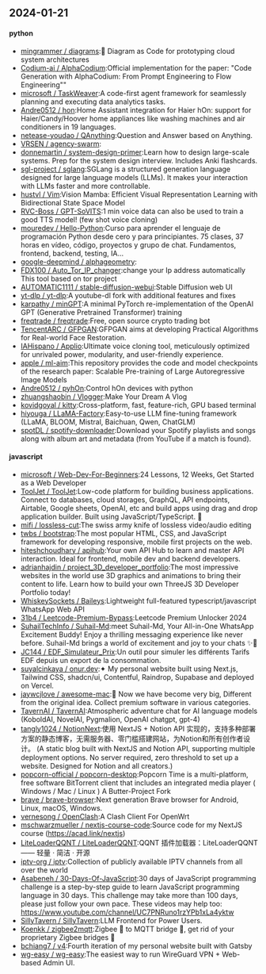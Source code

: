 ## 2024-01-21

#### python
* [mingrammer / diagrams](https://github.com/mingrammer/diagrams):🎨 Diagram as Code for prototyping cloud system architectures
* [Codium-ai / AlphaCodium](https://github.com/Codium-ai/AlphaCodium):Official implementation for the paper: "Code Generation with AlphaCodium: From Prompt Engineering to Flow Engineering""
* [microsoft / TaskWeaver](https://github.com/microsoft/TaskWeaver):A code-first agent framework for seamlessly planning and executing data analytics tasks.
* [Andre0512 / hon](https://github.com/Andre0512/hon):Home Assistant integration for Haier hOn: support for Haier/Candy/Hoover home appliances like washing machines and air conditioners in 19 languages.
* [netease-youdao / QAnything](https://github.com/netease-youdao/QAnything):Question and Answer based on Anything.
* [VRSEN / agency-swarm](https://github.com/VRSEN/agency-swarm):
* [donnemartin / system-design-primer](https://github.com/donnemartin/system-design-primer):Learn how to design large-scale systems. Prep for the system design interview. Includes Anki flashcards.
* [sgl-project / sglang](https://github.com/sgl-project/sglang):SGLang is a structured generation language designed for large language models (LLMs). It makes your interaction with LLMs faster and more controllable.
* [hustvl / Vim](https://github.com/hustvl/Vim):Vision Mamba: Efficient Visual Representation Learning with Bidirectional State Space Model
* [RVC-Boss / GPT-SoVITS](https://github.com/RVC-Boss/GPT-SoVITS):1 min voice data can also be used to train a good TTS model! (few shot voice cloning)
* [mouredev / Hello-Python](https://github.com/mouredev/Hello-Python):Curso para aprender el lenguaje de programación Python desde cero y para principiantes. 75 clases, 37 horas en vídeo, código, proyectos y grupo de chat. Fundamentos, frontend, backend, testing, IA...
* [google-deepmind / alphageometry](https://github.com/google-deepmind/alphageometry):
* [FDX100 / Auto_Tor_IP_changer](https://github.com/FDX100/Auto_Tor_IP_changer):change your Ip address automatically This tool based on tor project
* [AUTOMATIC1111 / stable-diffusion-webui](https://github.com/AUTOMATIC1111/stable-diffusion-webui):Stable Diffusion web UI
* [yt-dlp / yt-dlp](https://github.com/yt-dlp/yt-dlp):A youtube-dl fork with additional features and fixes
* [karpathy / minGPT](https://github.com/karpathy/minGPT):A minimal PyTorch re-implementation of the OpenAI GPT (Generative Pretrained Transformer) training
* [freqtrade / freqtrade](https://github.com/freqtrade/freqtrade):Free, open source crypto trading bot
* [TencentARC / GFPGAN](https://github.com/TencentARC/GFPGAN):GFPGAN aims at developing Practical Algorithms for Real-world Face Restoration.
* [IAHispano / Applio](https://github.com/IAHispano/Applio):Ultimate voice cloning tool, meticulously optimized for unrivaled power, modularity, and user-friendly experience.
* [apple / ml-aim](https://github.com/apple/ml-aim):This repository provides the code and model checkpoints of the research paper: Scalable Pre-training of Large Autoregressive Image Models
* [Andre0512 / pyhOn](https://github.com/Andre0512/pyhOn):Control hOn devices with python
* [zhuangshaobin / Vlogger](https://github.com/zhuangshaobin/Vlogger):Make Your Dream A Vlog
* [kovidgoyal / kitty](https://github.com/kovidgoyal/kitty):Cross-platform, fast, feature-rich, GPU based terminal
* [hiyouga / LLaMA-Factory](https://github.com/hiyouga/LLaMA-Factory):Easy-to-use LLM fine-tuning framework (LLaMA, BLOOM, Mistral, Baichuan, Qwen, ChatGLM)
* [spotDL / spotify-downloader](https://github.com/spotDL/spotify-downloader):Download your Spotify playlists and songs along with album art and metadata (from YouTube if a match is found).

#### javascript
* [microsoft / Web-Dev-For-Beginners](https://github.com/microsoft/Web-Dev-For-Beginners):24 Lessons, 12 Weeks, Get Started as a Web Developer
* [ToolJet / ToolJet](https://github.com/ToolJet/ToolJet):Low-code platform for building business applications. Connect to databases, cloud storages, GraphQL, API endpoints, Airtable, Google sheets, OpenAI, etc and build apps using drag and drop application builder. Built using JavaScript/TypeScript. 🚀
* [mifi / lossless-cut](https://github.com/mifi/lossless-cut):The swiss army knife of lossless video/audio editing
* [twbs / bootstrap](https://github.com/twbs/bootstrap):The most popular HTML, CSS, and JavaScript framework for developing responsive, mobile first projects on the web.
* [hiteshchoudhary / apihub](https://github.com/hiteshchoudhary/apihub):Your own API Hub to learn and master API interaction. Ideal for frontend, mobile dev and backend developers.
* [adrianhajdin / project_3D_developer_portfolio](https://github.com/adrianhajdin/project_3D_developer_portfolio):The most impressive websites in the world use 3D graphics and animations to bring their content to life. Learn how to build your own ThreeJS 3D Developer Portfolio today!
* [WhiskeySockets / Baileys](https://github.com/WhiskeySockets/Baileys):Lightweight full-featured typescript/javascript WhatsApp Web API
* [31b4 / Leetcode-Premium-Bypass](https://github.com/31b4/Leetcode-Premium-Bypass):Leetcode Premium Unlocker 2024
* [SuhailTechInfo / Suhail-Md](https://github.com/SuhailTechInfo/Suhail-Md):meet Suhail-Md, Your All-in-One WhatsApp Excitement Buddy! Enjoy a thrilling messaging experience like never before. Suhail-Md brings a world of excitement and joy to your chats ✨🤖
* [JC144 / EDF_Simulateur_Prix](https://github.com/JC144/EDF_Simulateur_Prix):Un outil pour simuler les différents Tarifs EDF depuis un export de la consommation.
* [suyalcinkaya / onur.dev](https://github.com/suyalcinkaya/onur.dev):✦ My personal website built using Next.js, Tailwind CSS, shadcn/ui, Contentful, Raindrop, Supabase and deployed on Vercel.
* [jaywcjlove / awesome-mac](https://github.com/jaywcjlove/awesome-mac): Now we have become very big, Different from the original idea. Collect premium software in various categories.
* [TavernAI / TavernAI](https://github.com/TavernAI/TavernAI):Atmospheric adventure chat for AI language models (KoboldAI, NovelAI, Pygmalion, OpenAI chatgpt, gpt-4)
* [tangly1024 / NotionNext](https://github.com/tangly1024/NotionNext):使用 NextJS + Notion API 实现的，支持多种部署方案的静态博客，无需服务器、零门槛搭建网站，为Notion和所有创作者设计。 (A static blog built with NextJS and Notion API, supporting multiple deployment options. No server required, zero threshold to set up a website. Designed for Notion and all creators.)
* [popcorn-official / popcorn-desktop](https://github.com/popcorn-official/popcorn-desktop):Popcorn Time is a multi-platform, free software BitTorrent client that includes an integrated media player ( Windows / Mac / Linux ) A Butter-Project Fork
* [brave / brave-browser](https://github.com/brave/brave-browser):Next generation Brave browser for Android, Linux, macOS, Windows.
* [vernesong / OpenClash](https://github.com/vernesong/OpenClash):A Clash Client For OpenWrt
* [mschwarzmueller / nextjs-course-code](https://github.com/mschwarzmueller/nextjs-course-code):Source code for my NextJS course (https://acad.link/nextjs)
* [LiteLoaderQQNT / LiteLoaderQQNT](https://github.com/LiteLoaderQQNT/LiteLoaderQQNT):QQNT 插件加载器：LiteLoaderQQNT —— 轻量 · 简洁 · 开源
* [iptv-org / iptv](https://github.com/iptv-org/iptv):Collection of publicly available IPTV channels from all over the world
* [Asabeneh / 30-Days-Of-JavaScript](https://github.com/Asabeneh/30-Days-Of-JavaScript):30 days of JavaScript programming challenge is a step-by-step guide to learn JavaScript programming language in 30 days. This challenge may take more than 100 days, please just follow your own pace. These videos may help too: https://www.youtube.com/channel/UC7PNRuno1rzYPb1xLa4yktw
* [SillyTavern / SillyTavern](https://github.com/SillyTavern/SillyTavern):LLM Frontend for Power Users.
* [Koenkk / zigbee2mqtt](https://github.com/Koenkk/zigbee2mqtt):Zigbee 🐝 to MQTT bridge 🌉, get rid of your proprietary Zigbee bridges 🔨
* [bchiang7 / v4](https://github.com/bchiang7/v4):Fourth iteration of my personal website built with Gatsby
* [wg-easy / wg-easy](https://github.com/wg-easy/wg-easy):The easiest way to run WireGuard VPN + Web-based Admin UI.
